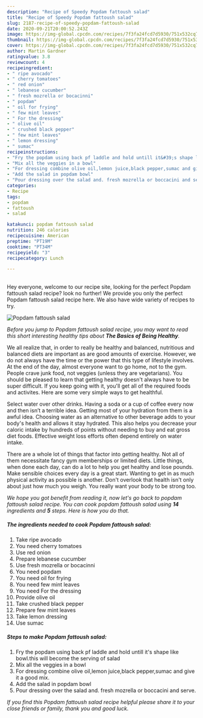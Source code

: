 ```yaml
---
description: "Recipe of Speedy Popdam fattoush salad"
title: "Recipe of Speedy Popdam fattoush salad"
slug: 2187-recipe-of-speedy-popdam-fattoush-salad
date: 2020-09-21T20:00:52.243Z
image: https://img-global.cpcdn.com/recipes/7f3fa24fcd7d5930/751x532cq70/popdam-fattoush-salad-recipe-main-photo.jpg
thumbnail: https://img-global.cpcdn.com/recipes/7f3fa24fcd7d5930/751x532cq70/popdam-fattoush-salad-recipe-main-photo.jpg
cover: https://img-global.cpcdn.com/recipes/7f3fa24fcd7d5930/751x532cq70/popdam-fattoush-salad-recipe-main-photo.jpg
author: Martin Gardner
ratingvalue: 3.8
reviewcount: 4
recipeingredient:
- " ripe avocado"
- " cherry tomatoes"
- " red onion"
- " lebanese cucumber"
- " fresh mozrella or bocacinni"
- " popdam"
- " oil for frying"
- " few mint leaves"
- " For the dressing"
- " olive oil"
- " crushed black pepper"
- " few mint leaves"
- " lemon dressing"
- " sumac"
recipeinstructions:
- "Fry the popdam using back pf laddle and hold untill it&#39;s shape like bowl.this will become the serving of salad"
- "Mix all the veggies in a bowl"
- "For dressing combine olive oil,lemon juice,black pepper,sumac and give it a good mix."
- "Add the salad in popdam bowl"
- "Pour dressing over the salad and. fresh mozrella or boccacini and serve."
categories:
- Recipe
tags:
- popdam
- fattoush
- salad

katakunci: popdam fattoush salad 
nutrition: 246 calories
recipecuisine: American
preptime: "PT19M"
cooktime: "PT34M"
recipeyield: "3"
recipecategory: Lunch

---
```

<br>
Hey everyone, welcome to our recipe site, looking for the perfect Popdam fattoush salad recipe? look no further! We provide you only the perfect Popdam fattoush salad recipe here. We also have wide variety of recipes to try.
<br>


![Popdam fattoush salad](https://img-global.cpcdn.com/recipes/7f3fa24fcd7d5930/751x532cq70/popdam-fattoush-salad-recipe-main-photo.jpg)

<i>Before you jump to Popdam fattoush salad recipe, you may want to read this short interesting healthy tips about <strong>The Basics of Being Healthy</strong>.</i>

We all realize that, in order to really be healthy and balanced, nutritious and balanced diets are important as are good amounts of exercise. However, we do not always have the time or the power that this type of lifestyle involves. At the end of the day, almost everyone want to go home, not to the gym. People crave junk food, not veggies (unless they are vegetarians). You should be pleased to learn that getting healthy doesn't always have to be super difficult. If you keep going with it, you'll get all of the required foods and activites. Here are some very simple ways to get healthful.

Select water over other drinks. Having a soda or a cup of coffee every now and then isn’t a terrible idea. Getting most of your hydration from them is a awful idea. Choosing water as an alternative to other beverage adds to your body's health and allows it stay hydrated. This also helps you decrease your caloric intake by hundreds of points without needing to buy and eat gross diet foods. Effective weight loss efforts often depend entirely on water intake.

There are a whole lot of things that factor into getting healthy. Not all of them necessitate fancy gym memberships or limited diets. Little things, when done each day, can do a lot to help you get healthy and lose pounds. Make sensible choices every day is a great start. Wanting to get in as much physical activity as possible is another. Don't overlook that health isn't only about just how much you weigh. You really want your body to be strong too. 


<i>We hope you got benefit from reading it, now let's go back to popdam fattoush salad recipe. You can cook popdam fattoush salad using <strong>14</strong> ingredients and <strong>5</strong> steps. Here is how you do that.
</i>

##### The ingredients needed to cook Popdam fattoush salad:

1. Take  ripe avocado
1. You need  cherry tomatoes
1. Use  red onion
1. Prepare  lebanese cucumber
1. Use  fresh mozrella or bocacinni
1. You need  popdam
1. You need  oil for frying
1. You need  few mint leaves
1. You need  For the dressing
1. Provide  olive oil
1. Take  crushed black pepper
1. Prepare  few mint leaves
1. Take  lemon dressing
1. Use  sumac


##### Steps to make Popdam fattoush salad:

1. Fry the popdam using back pf laddle and hold untill it&#39;s shape like bowl.this will become the serving of salad
1. Mix all the veggies in a bowl
1. For dressing combine olive oil,lemon juice,black pepper,sumac and give it a good mix.
1. Add the salad in popdam bowl
1. Pour dressing over the salad and. fresh mozrella or boccacini and serve.


<i>If you find this Popdam fattoush salad recipe helpful please share it to your close friends or family, thank you and good luck.</i>
